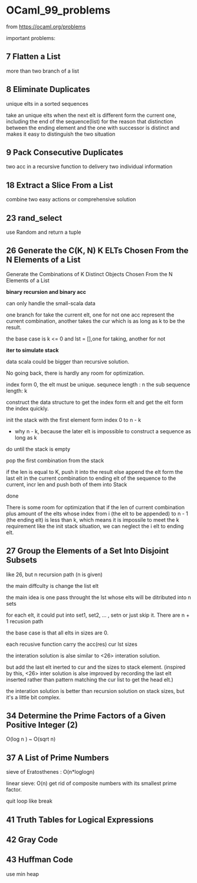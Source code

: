 # OCaml_99_problems
from https://ocaml.org/problems 


important problems:

## 7 Flatten a List

more than two branch of a list 

## 8 Eliminate Duplicates

unique elts in a sorted sequences

take an unique elts when the next elt is different form the current one, including the end of the sequence(list) for the reason that distinction between the ending element and the one with successor is distinct and makes it easy to distinguish the two situation

## 9 Pack Consecutive Duplicates 

two acc in a recursive function to delivery two individual information

## 18 Extract a Slice From a List 

combine two easy actions or comprehensive solution

## 23 rand_select
 
use Random and return a tuple

## 26 Generate the C(K, N) K ELTs Chosen From the N Elements of a List
Generate the Combinations of K Distinct Objects Chosen From the N Elements of a List  

**binary recursion and binary acc**

can only handle the small-scala data

one branch for take the current elt, one for not
one acc represent the current combination, 
another takes the cur which is as long as k to be the result.

the base case is k <= 0 and lst = [],one for taking, another for not

**iter to simulate stack**

data scala could be bigger than recursive solution. 

No going back, there is hardly any room for optimization.

index form 0, the elt must be unique.
sequnece length : n
the sub sequence length: k

construct the data structure to get the index form elt and get the elt form the index quickly.

init the stack with the first element form index 0 to n - k

 - why n - k, because the later elt is impossible to construct a sequence as long as k

do until the stack is empty

pop the first combination from the stack


if the len is equal to K, push it into the result
else append the elt form the last elt in the current combination to ending elt of the sequence to the current, incr len and push both of them into Stack

done

There is some room for optimization that 
if the len of current combination plus amount of the elts whose index from i (the elt to be appended) to n - 1 (the ending elt) is less than k, which means it is impossile to meet the k requirement like the init stack situation, we can neglect the i elt to ending elt.

## 27 Group the Elements of a Set Into Disjoint Subsets 

like 26, but n recursion path (n is given)

the main diffculty is change the list elt

the main idea is one pass throught the lst whose elts will be ditributed into n sets

for each elt, it could put into set1, set2, ... , setn or just skip it. 
There are n + 1 recusion path

the base case is that all elts in sizes are 0.

each recusive function carry the acc(res) cur lst sizes

the interation solution is alse similar to <26> interation solution.

but add the last elt inerted to cur and the sizes to stack element.
(inspired by this, <26> inter solution is alse improved by recording the last elt inserted rather than pattern matching the cur list to get the head elt.)

the interation solution is better than recursion solution on stack sizes,
but it's a little bit complex.


## 34 Determine the Prime Factors of a Given Positive Integer (2)

O(log n ) ~ O(sqrt n)

## 37  A List of Prime Numbers 

sieve of Eratosthenes : O(n*loglogn)

linear sieve: O(n) 
get rid of composite numbers with its smallest prime factor.

quit loop like break


## 41 Truth Tables for Logical Expressions


## 42 Gray Code


## 43 Huffman Code 
use min heap


